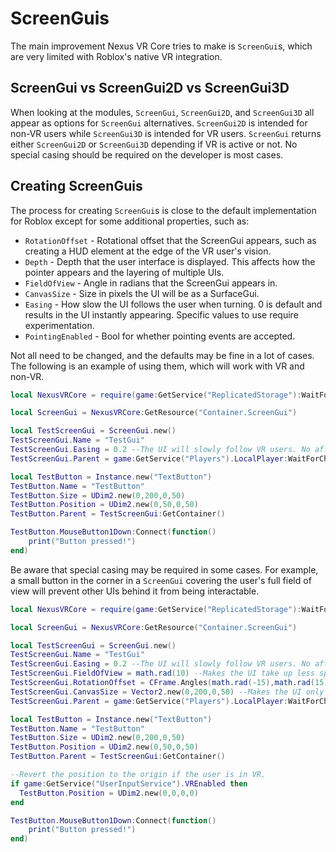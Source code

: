 # ScreenGuis
The main improvement Nexus VR Core tries to make
is `ScreenGui`s, which are very limited with Roblox's
native VR integration.

## ScreenGui vs ScreenGui2D vs ScreenGui3D
When looking at the modules, `ScreenGui`, `ScreenGui2D`,
and `ScreenGui3D` all appear as options for `ScreenGui`
alternatives. `ScreenGui2D` is intended for non-VR users
while `ScreenGui3D` is intended for VR users. `ScreenGui`
returns either `ScreenGui2D` or `ScreenGui3D` depending
if VR is active or not. No special casing should be required
on the developer is most cases.

## Creating ScreenGuis
The process for creating `ScreenGui`s is close to the default
implementation for Roblox except for some additional
properties, such as:

* `RotationOffset` - Rotational offset that the ScreenGui
  appears, such as creating a HUD element at the edge of
  the VR user's vision.
* `Depth` - Depth that the user interface is displayed.
  This affects how the pointer appears and the layering
  of multiple UIs.
* `FieldOfView` - Angle in radians that the ScreenGui appears in.
* `CanvasSize` - Size in pixels the UI will be as a SurfaceGui.
* `Easing` - How slow the UI follows the user when turning.
  0 is default and results in the UI instantly appearing. Specific
  values to use require experimentation.
* `PointingEnabled` - Bool for whether pointing events are accepted.

Not all need to be changed, and the defaults may be fine
in a lot of cases. The following is an example of using them,
which will work with VR and non-VR.

```lua
local NexusVRCore = require(game:GetService("ReplicatedStorage"):WaitForChild("NexusVRCore"))

local ScreenGui = NexusVRCore:GetResource("Container.ScreenGui")

local TestScreenGui = ScreenGui.new()
TestScreenGui.Name = "TestGui"
TestScreenGui.Easing = 0.2 --The UI will slowly follow VR users. No affect on non-VR players.
TestScreenGui.Parent = game:GetService("Players").LocalPlayer:WaitForChild("PlayerGui")

local TestButton = Instance.new("TextButton")
TestButton.Name = "TestButton"
TestButton.Size = UDim2.new(0,200,0,50)
TestButton.Position = UDim2.new(0,50,0,50)
TestButton.Parent = TestScreenGui:GetContainer()

TestButton.MouseButton1Down:Connect(function()
    print("Button pressed!")
end)
```

Be aware that special casing may be required in some cases.
For example, a small button in the corner in a `ScreenGui`
covering the user's full field of view will prevent other UIs
behind it from being interactable.

```lua
local NexusVRCore = require(game:GetService("ReplicatedStorage"):WaitForChild("NexusVRCore"))

local ScreenGui = NexusVRCore:GetResource("Container.ScreenGui")

local TestScreenGui = ScreenGui.new()
TestScreenGui.Name = "TestGui"
TestScreenGui.Easing = 0.2 --The UI will slowly follow VR users. No affect on non-VR players.
TestScreenGui.FieldOfView = math.rad(10) --Makes the UI take up less space in field of view. No affect on non-VR players.
TestScreenGui.RotationOffset = CFrame.Angles(math.rad(-15),math.rad(15),0) --Moves the UI to the bottom left of their field of view. No affect on non-VR players.
TestScreenGui.CanvasSize = Vector2.new(0,200,0,50) --Makes the UI only have the needed area for the button. No affect on non-VR players.
TestScreenGui.Parent = game:GetService("Players").LocalPlayer:WaitForChild("PlayerGui")

local TestButton = Instance.new("TextButton")
TestButton.Name = "TestButton"
TestButton.Size = UDim2.new(0,200,0,50)
TestButton.Position = UDim2.new(0,50,0,50)
TestButton.Parent = TestScreenGui:GetContainer()

--Revert the position to the origin if the user is in VR.
if game:GetService("UserInputService").VREnabled then
  TestButton.Position = UDim2.new(0,0,0,0)
end

TestButton.MouseButton1Down:Connect(function()
    print("Button pressed!")
end)

```